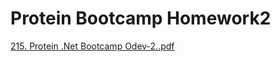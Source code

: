 # Protein Bootcamp Homework2
[215. Protein .Net Bootcamp Odev-2..pdf](https://github.com/gurdalegemen/egemenuyan-odev-iki/files/9167512/215.Protein.Net.Bootcamp.Odev-2.pdf)

